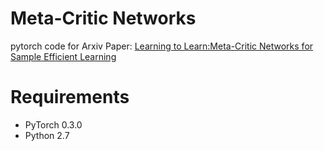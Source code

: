 # Meta-Critic Networks

pytorch code for Arxiv Paper: [Learning to Learn:Meta-Critic Networks for Sample Efficient Learning](https://arxiv.org/abs/1706.09529)

# Requirements

- PyTorch 0.3.0
- Python 2.7








